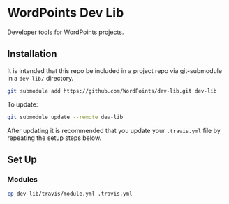 # WordPoints Dev Lib
Developer tools for WordPoints projects.

## Installation

It is intended that this repo be included in a project repo via git-submodule in a
`dev-lib/` directory.

```bash
git submodule add https://github.com/WordPoints/dev-lib.git dev-lib
```

To update:

```bash
git submodule update --remote dev-lib
```

After updating it is recommended that you update your `.travis.yml` file by repeating
the setup steps below.

## Set Up

### Modules

```bash
cp dev-lib/travis/module.yml .travis.yml
```
